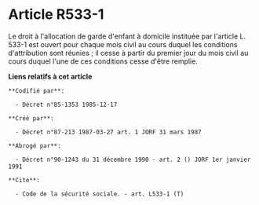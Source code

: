 # Article R533-1

Le droit à l'allocation de garde d'enfant à domicile instituée par l'article L. 533-1 est ouvert pour chaque mois civil au
cours duquel les conditions d'attribution sont réunies ; il cesse à partir du premier jour du mois civil au cours duquel
l'une de ces conditions cesse d'être remplie.

**Liens relatifs à cet article**

	**Codifié par**:

	  - Décret n°85-1353 1985-12-17

	**Créé par**:

	  - Décret n°87-213 1987-03-27 art. 1 JORF 31 mars 1987

	**Abrogé par**:

	  - Décret n°90-1243 du 31 décembre 1990 - art. 2 () JORF 1er janvier 1991

	**Cite**:

	  - Code de la sécurité sociale. - art. L533-1 (T)
